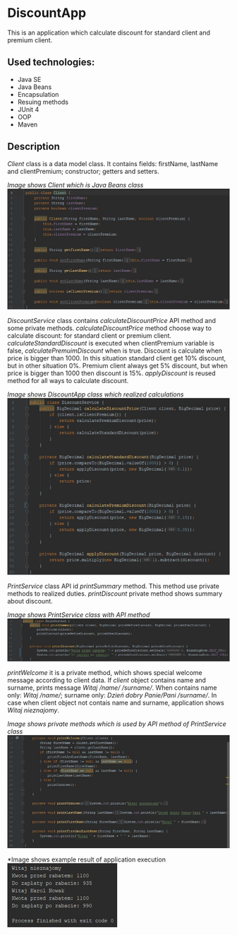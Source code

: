 # **DiscountApp**

This is an application which calculate discount for standard client and premium client.

## Used technologies:
* Java SE
* Java Beans
* Encapsulation
* Resuing methods
* JUnit 4
* OOP
* Maven

## Description

*Client* class is a data model class. It contains fields: firstName, lastName and clientPremium; constructor; getters and setters.

*Image shows Client which is Java Beans class*
![alt text](/.readmeimages/image1.jpg)

*DiscountService* class contains *calculateDiscountPrice* API method and some private methods.
*calculateDiscountPrice* method choose way to calculate discount: for standard client or premium client.
*calculateStandardDiscount* is executed when clientPremium variable is false, *calculatePremuimDiscount* when is true.
Discount is calculate when price is bigger than 1000. In this situation standard client get 10% discount, but in other situation 0%.
Premium client always get 5% discount, but when price is bigger than 1000 then discount is 15%.
*applyDiscount* is reused method for all ways to calculate discount.

*Image shows DiscountApp class which realized calculations*
![alt text](/.readmeimages/image2.jpg)

*PrintService* class API id *printSummary* method. This method use private methods to realized duties.
*printDiscount* private method shows summary about discount.

*Image shows PrintService class with API method*
![alt text](/.readmeimages/image3.jpg)

*printWelcome* it is a private method, which shows special welcome message according to client data.
If *client* object contains name and surname, prints message *Witaj /name/ /surname/*. When contains name only: *Witaj /name/*; surname only: *Dzień dobry Panie/Pani /surname/*.
In case when client object not contais name and surname, application shows *Witaj nieznajomy*.

*Image shows private methods which is used by API method of PrintService class*
![alt text](/.readmeimages/image4.jpg)

*Image shows example result of application execution
![alt text](/.readmeimages/image5.jpg)

